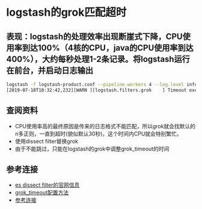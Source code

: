 # logstash的grok匹配超时
## 表现：logstash的处理效率出现断崖式下降，CPU使用率到达100%（4核的CPU，java的CPU使用率到达400%），大约每秒处理1-2条记录。将logstash运行在前台，并启动日志输出
```bash
logstash -f logstash-product.conf --pipeline.workers 4 --log.level info
[2019-07-18T18:32:42,232][WARN ][logstash.filters.grok    ] Timeout executing grok '' against field 'message' with value 'Value too large to output (320 bytes)! First 255 chars are:
```

## 查阅资料
- CPU使用率高的最终原因是传来的日志格式不能匹配，所以grok就会找默认的n多正则，一直到超时(貌似默认30秒)，这个时间内CPU就会特别繁忙。
- 使用dissect filter替换grok
- 由于不能跳过，只能在logstash的grok中调整grok_timeout的时间

## 参考连接
- [es dissect filter的官网信息](https://www.elastic.co/guide/en/logstash/current/plugins-filters-dissect.html)
- [grok_timeout配置方法](https://www.elastic.co/guide/en/logstash/current/plugins-filters-grok.html#plugins-filters-grok-timeout_millis)
- [参考连接](https://discuss.elastic.co/t/why-am-i-getting-groktimeout-for-a-my-simple-log/65847)